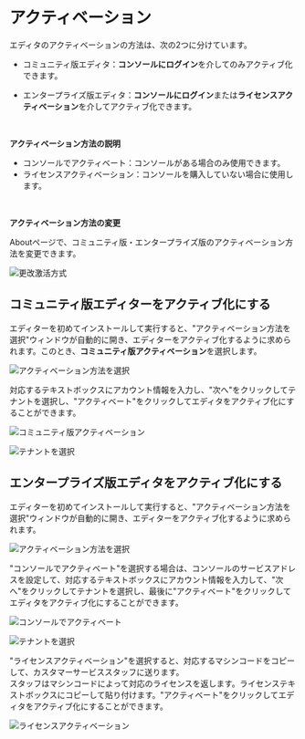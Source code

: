 # アクティベーション

エディタのアクティベーションの方法は、次の2つに分けています。
- コミュニティ版エディタ：**コンソールにログイン**を介してのみアクティブ化できます。

- エンタープライズ版エディタ：**コンソールにログイン**または**ライセンスアクティベーション**を介してアクティブ化できます。
<br>

**アクティベーション方法の説明**<br>
- コンソールでアクティベート：コンソールがある場合のみ使用できます。
- ライセンスアクティベーション：コンソールを購入していない場合に使用します。
<br>

**アクティベーション方法の変更**<br>

Aboutページで、コミュニティ版・エンタープライズ版のアクティベーション方法を変更できます。

![更改激活方式](https://docimages.blob.core.chinacloudapi.cn/images/Studio/updateactivity20201214.png)

## コミュニティ版エディターをアクティブ化にする

エディターを初めてインストールして実行すると、"アクティベーション方法を選択"ウィンドウが自動的に開き、エディターをアクティブ化するように求められます。このとき、**コミュニティ版アクティベーション**を選択します。

![アクティベーション方法を選択](https://docimages.blob.core.chinacloudapi.cn/images/Studio/Settings/chooseActivation.PNG)

対応するテキストボックスにアカウント情報を入力し、"次へ"をクリックしてテナントを選択し、"アクティベート"をクリックしてエディタをアクティブ化にすることができます。

![コミュニティ版アクティベーション](https://docimages.blob.core.chinacloudapi.cn/images/Studio/Settings/login.PNG)

![テナントを選択](https://docimages.blob.core.chinacloudapi.cn/images/Studio/Settings/chooseTenant.PNG)

## エンタープライズ版エディタをアクティブ化にする

エディターを初めてインストールして実行すると、"アクティベーション方法を選択"ウィンドウが自動的に開き、エディターをアクティブ化するように求められます。

![アクティベーション方法を選択](https://docimages.blob.core.chinacloudapi.cn/images/Studio/Settings/chooseActivation.PNG)

"コンソールでアクティベート"を選択する場合は、コンソールのサービスアドレスを設定して、対応するテキストボックスにアカウント情報を入力して、"次へ"をクリックしてテナントを選択し、最後に"アクティベート"をクリックしてエディタをアクティブ化にすることができます。

![コンソールでアクティベート](https://docimages.blob.core.chinacloudapi.cn/images/Studio/Settings/login2.PNG)

![テナントを選択](https://docimages.blob.core.chinacloudapi.cn/images/Studio/Settings/chooseTenant.PNG)

"ライセンスアクティベーション"を選択すると、対応するマシンコードをコピーして、カスタマーサービススタッフに送ります。</br>スタッフはマシンコードによって対応のライセンスを返します。ライセンステキストボックスにコピーして貼り付けます。"アクティベート"をクリックしてエディタをアクティブ化にすることができます。

![ライセンスアクティベーション](https://docimages.blob.core.chinacloudapi.cn/images/Studio/Settings/license.PNG)
